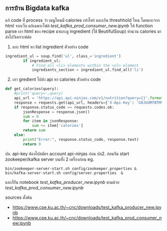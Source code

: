 ## การบ้าน Bigdata kafka 
แก้ code ที่ process ว่า เมนูไหนมี calories เท่าไหร่ และเกิน threshhold ไหน โดยแกะจาก html จากเว็บ
แก้เฉพาะไฟล์ *test_kafka_prod_consumer_new.ipynb*
ให้ function parse เอา html ของ recipe มาแกะดู ingredient (ใช้ BeutifulSoup) คำนวน calories มาส่งไปวิเคราะห์ต่อ
1. แกะ html หา list ingredient ตัวอย่าง code
```python
ingredient_ul = soup.find('ul', class_='ingredient')
        if ingredient_ul:
            # Find all <li> elements within the <ul> element
            ingredients_section = ingredient_ul.find_all('li')
```
2. เอา  gredient ไปส่ง api หา calories ตัวอย่าง code 
```python
def get_calories(query):
    #print('query=',query)
    api_url = 'https://api.api-ninjas.com/v1/nutrition?query={}'.format(query)
    response = requests.get(api_url, headers={'X-Api-Key': 'G0JUdMfBTM9fB1awvtBxfQ==0fwOwsEexgpkHqi7'})
    if response.status_code == requests.codes.ok:
        jsonResponse = response.json()
        sum = 0 
        for item in jsonResponse:
            sum += item['calories']
        return sum
    else:
        print("Error:", response.status_code, response.text)
        return 0
```
ปล. api-key ต้องไปสมัคร account api-ninjas ก่อน
ปล2. ก่อนรัน start zookeeper/kafka server บนทั้ง 2 เครื่องก่อน
eg. 
```shell
bin/zookeeper-server-start.sh config/zookeeper.properties &
bin/kafka-server-start.sh config/server.properties  &
```
และก็รัน notebook *test_kafka_producer_new.ipynb* ตามด้วย
*test_kafka_prod_consumer_new.ipynb*

sources ตั้งต้น
- https://www.cpe.ku.ac.th/~cnc/downloads/test_kafka_producer_new.ipynb
- https://www.cpe.ku.ac.th/~cnc/downloads/test_kafka_prod_consumer_new.ipynb
